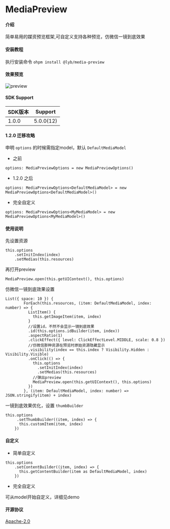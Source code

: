 # MediaPreview

#### 介绍

简单易用的媒资预览框架,可自定义支持各种预览，仿微信一镜到底效果

#### 安装教程

执行安装命令
`ohpm install @lyb/media-preview`

#### 效果预览
![preview](MediaPreview/resources/preview.gif)

#### SDK Support

| SDK版本  | Support   |
|--------|-----------|
| 1.0.0  | 5.0.0(12) |

#### 1.2.0 迁移攻略
申明 `options` 的时候需指定model，默认 `DefaultMediaModel`

* 之前
```
options: MediaPreviewOptions = new MediaPreviewOptions()
```
* 1.2.0 之后
```
options: MediaPreviewOptions<DefaultMediaModel> = new MediaPreviewOptions<DefaultMediaModel>()
```
* 完全自定义
```
options: MediaPreviewOptions<MyMediaModel> = new MediaPreviewOptions<MyMediaModel>()
```

#### 使用说明
先设置资源
```
this.options
    .setInitIndex(index)
    .setMedias(this.resources)
```

再打开preview
```
MediaPreview.open(this.getUIContext(), this.options)
```

仿微信一镜到底效果设置
```
List({ space: 10 }) {
        ForEach(this.resources, (item: DefaultMediaModel, index: number) => {
          ListItem() {
            this.getImageItem(item, index)
          }
          //设置id，不然不会显示一镜到底效果
          .id(this.options.idBuilder(item, index))
          .aspectRatio(1)
          .clickEffect({ level: ClickEffectLevel.MIDDLE, scale: 0.8 })
          //仿微信那种资源在预览时原始资源隐藏显示
          .visibility(index == this.index ? Visibility.Hidden : Visibility.Visible)
          .onClick(() => {
            this.options
              .setInitIndex(index)
              .setMedias(this.resources)
            //弹出preview
            MediaPreview.open(this.getUIContext(), this.options)
          })
        }, (item: DefaultMediaModel, index: number) => JSON.stringify(item) + index)
```

一镜到底效果优化，设置 `thumbBuilder` 
```
this.options
     .setThumbBuilder((item, index) => {
      this.customItem(item, index)
    })
```

#### 自定义
* 简单自定义

```
this.options
    .setContentBuilder((item, index) => {
      this.getContentBuilder(item as DefaultMediaModel, index)
    })
```
* 完全自定义

可从model开始自定义，详细见demo

#### 开源协议

[Apache-2.0](LICENSE)
